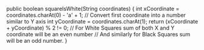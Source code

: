 public boolean squareIsWhite(String coordinates) {
int xCoordinate = coordinates.charAt(0) - 'a' + 1;
// Convert first coordinate into a number similar to Y axis
int yCoordinate = coordinates.charAt(1);
return (xCoordinate + yCoordinate) % 2 != 0;
// For White Squares sum of both X and Y coordinate will be an even number
// And similarly for Black Squares sum will be an odd number.
}